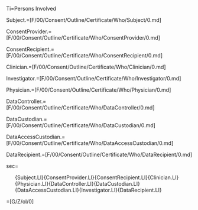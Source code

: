 Ti=Persons Involved

Subject.=[F/00/Consent/Outline/Certificate/Who/Subject/0.md]

ConsentProvider.=[F/00/Consent/Outline/Certificate/Who/ConsentProvider/0.md]

ConsentRecipient.=[F/00/Consent/Outline/Certificate/Who/ConsentRecipient/0.md]

Clinician.=[F/00/Consent/Outline/Certificate/Who/Clinician/0.md]

Investigator.=[F/00/Consent/Outline/Certificate/Who/Investigator/0.md]

Physician.=[F/00/Consent/Outline/Certificate/Who/Physician/0.md]

DataController.=[F/00/Consent/Outline/Certificate/Who/DataController/0.md]

DataCustodian.=[F/00/Consent/Outline/Certificate/Who/DataCustodian/0.md]

DataAccessCustodian.=[F/00/Consent/Outline/Certificate/Who/DataAccessCustodian/0.md]

DataRecipient.=[F/00/Consent/Outline/Certificate/Who/DataRecipient/0.md]

sec=<ol>{Subject.LI}{ConsentProvider.LI}{ConsentRecipient.LI}{Clinician.LI}{Physician.LI}{DataController.LI}{DataCustodian.LI}{DataAccessCustodian.LI}{Investigator.LI}{DataRecipient.LI}</ol>

=[G/Z/ol/0]
